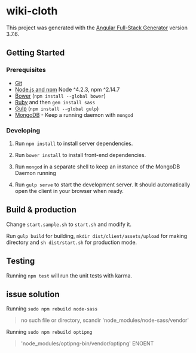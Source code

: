 # wiki-cloth

This project was generated with the [Angular Full-Stack Generator](https://github.com/DaftMonk/generator-angular-fullstack) version 3.7.6.

## Getting Started

### Prerequisites

- [Git](https://git-scm.com/)
- [Node.js and npm](nodejs.org) Node ^4.2.3, npm ^2.14.7
- [Bower](bower.io) (`npm install --global bower`)
- [Ruby](https://www.ruby-lang.org) and then `gem install sass`
- [Gulp](http://gulpjs.com/) (`npm install --global gulp`)
- [MongoDB](https://www.mongodb.org/) - Keep a running daemon with `mongod`

### Developing

1. Run `npm install` to install server dependencies.

2. Run `bower install` to install front-end dependencies.

3. Run `mongod` in a separate shell to keep an instance of the MongoDB Daemon running

4. Run `gulp serve` to start the development server. It should automatically open the client in your browser when ready.

## Build & production
Change `start.sample.sh` to `start.sh` and  modify it.

Run `gulp build` for building, `mkdir dist/client/assets/upload` for making directory and `sh dist/start.sh` for production mode.

## Testing

Running `npm test` will run the unit tests with karma.


## issue solution

Running `sudo npm rebuild node-sass`

> no such file or directory, scandir 'node_modules/node-sass/vendor'

Running `sudo npm rebuild optipng`

> 'node_modules/optipng-bin/vendor/optipng' ENOENT
